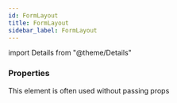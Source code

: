 ```yaml
---
id: FormLayout
title: FormLayout
sidebar_label: FormLayout
---
```


import Details from "@theme/Details"




### Properties

This element is often used without passing props

